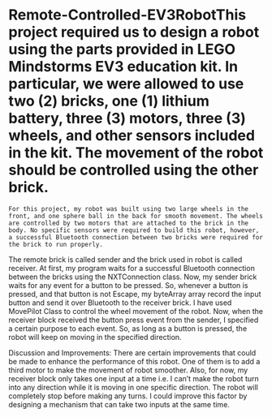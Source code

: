 # Remote-Controlled-EV3RobotThis project required us to design a robot using the parts provided in LEGO Mindstorms EV3 education kit. In particular, we were allowed to use two (2) bricks, one (1) lithium battery, three (3) motors, three (3) wheels, and other sensors included in the kit. The movement of the robot should be controlled using the other brick.
	For this project, my robot was built using two large wheels in the front, and one sphere ball in the back for smooth movement. The wheels are controlled by two motors that are attached to the brick in the body. No specific sensors were required to build this robot, however, a successful Bluetooth connection between two bricks were required for the brick to run properly. 
The remote brick is called sender and the brick used in robot is called receiver. At first, my program waits for a successful Bluetooth connection between the bricks using the NXTConnection class. Now, my sender brick waits for any event for a button to be pressed. So, whenever a button is pressed, and that button is not Escape, my byteArray array record the input button and send it over Bluetooth to the receiver brick. I have used MovePilot Class to control the wheel movement of the robot. Now, when the receiver block received the button press event from the sender, I specified a certain purpose to each event. So, as long as a button is pressed, the robot will keep on moving in the specified direction.  

Discussion and Improvements:
There are certain improvements that could be made to enhance the performance of this robot. One of them is to add a third motor to make the movement of robot smoother. Also, for now, my receiver block only takes one input at a time i.e. I can’t make the robot turn into any direction while it is moving in one specific direction. The robot will completely stop before making any turns. I could improve this factor by designing a mechanism that can take two inputs at the same time.
